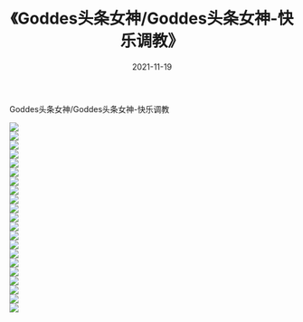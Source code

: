 ﻿---
layout: post
title:  《Goddes头条女神/Goddes头条女神-快乐调教》
date:   2021-11-19
img: http://img.660000.xyz/Sharelink/网络美图/2021/Goddes头条女神/Goddes头条女神-快乐调教/000.jpg
categories: [美女, 清纯, 唯美]
---

Goddes头条女神/Goddes头条女神-快乐调教

 ![](http://img.660000.xyz/Sharelink/网络美图/2021/Goddes头条女神/Goddes头条女神-快乐调教/001.jpg) <br>![](http://img.660000.xyz/Sharelink/网络美图/2021/Goddes头条女神/Goddes头条女神-快乐调教/002.jpg) <br>![](http://img.660000.xyz/Sharelink/网络美图/2021/Goddes头条女神/Goddes头条女神-快乐调教/003.jpg) <br>![](http://img.660000.xyz/Sharelink/网络美图/2021/Goddes头条女神/Goddes头条女神-快乐调教/004.jpg) <br>![](http://img.660000.xyz/Sharelink/网络美图/2021/Goddes头条女神/Goddes头条女神-快乐调教/005.jpg) <br>![](http://img.660000.xyz/Sharelink/网络美图/2021/Goddes头条女神/Goddes头条女神-快乐调教/006.jpg) <br>![](http://img.660000.xyz/Sharelink/网络美图/2021/Goddes头条女神/Goddes头条女神-快乐调教/007.jpg) <br>![](http://img.660000.xyz/Sharelink/网络美图/2021/Goddes头条女神/Goddes头条女神-快乐调教/008.jpg) <br>![](http://img.660000.xyz/Sharelink/网络美图/2021/Goddes头条女神/Goddes头条女神-快乐调教/009.jpg) <br>![](http://img.660000.xyz/Sharelink/网络美图/2021/Goddes头条女神/Goddes头条女神-快乐调教/010.jpg) <br>![](http://img.660000.xyz/Sharelink/网络美图/2021/Goddes头条女神/Goddes头条女神-快乐调教/011.jpg) <br>![](http://img.660000.xyz/Sharelink/网络美图/2021/Goddes头条女神/Goddes头条女神-快乐调教/012.jpg) <br>![](http://img.660000.xyz/Sharelink/网络美图/2021/Goddes头条女神/Goddes头条女神-快乐调教/013.jpg) <br>![](http://img.660000.xyz/Sharelink/网络美图/2021/Goddes头条女神/Goddes头条女神-快乐调教/014.jpg) <br>![](http://img.660000.xyz/Sharelink/网络美图/2021/Goddes头条女神/Goddes头条女神-快乐调教/015.jpg) <br>![](http://img.660000.xyz/Sharelink/网络美图/2021/Goddes头条女神/Goddes头条女神-快乐调教/016.jpg) <br>![](http://img.660000.xyz/Sharelink/网络美图/2021/Goddes头条女神/Goddes头条女神-快乐调教/017.jpg) <br>![](http://img.660000.xyz/Sharelink/网络美图/2021/Goddes头条女神/Goddes头条女神-快乐调教/018.jpg) <br>![](http://img.660000.xyz/Sharelink/网络美图/2021/Goddes头条女神/Goddes头条女神-快乐调教/019.jpg) <br>![](http://img.660000.xyz/Sharelink/网络美图/2021/Goddes头条女神/Goddes头条女神-快乐调教/020.jpg) <br>![](http://img.660000.xyz/Sharelink/网络美图/2021/Goddes头条女神/Goddes头条女神-快乐调教/021.jpg) <br>